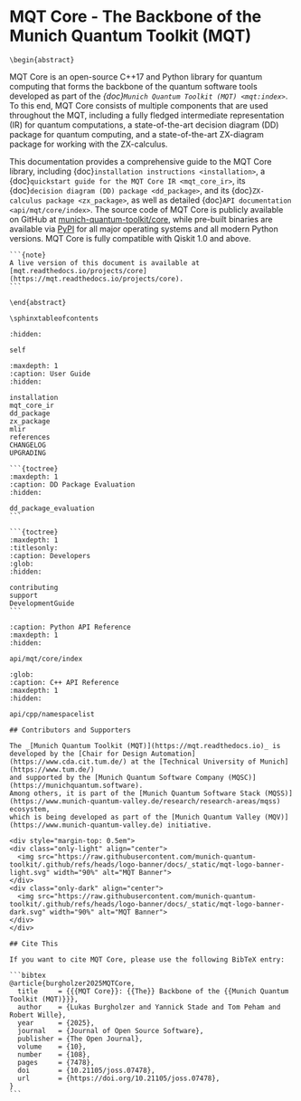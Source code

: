 # MQT Core - The Backbone of the Munich Quantum Toolkit (MQT)

```{raw} latex
\begin{abstract}
```

MQT Core is an open-source C++17 and Python library for quantum computing that forms the backbone of the quantum software tools developed as part of the _{doc}`Munich Quantum Toolkit (MQT) <mqt:index>`_.
To this end, MQT Core consists of multiple components that are used throughout the MQT, including a fully fledged intermediate representation (IR) for quantum computations, a state-of-the-art decision diagram (DD) package for quantum computing, and a state-of-the-art ZX-diagram package for working with the ZX-calculus.

This documentation provides a comprehensive guide to the MQT Core library, including {doc}`installation instructions <installation>`, a {doc}`quickstart guide for the MQT Core IR <mqt_core_ir>`, its {doc}`decision diagram (DD) package <dd_package>`, and its {doc}`ZX-calculus package <zx_package>`, as well as detailed {doc}`API documentation <api/mqt/core/index>`.
The source code of MQT Core is publicly available on GitHub at [munich-quantum-toolkit/core](https://github.com/munich-quantum-toolkit/core), while pre-built binaries are available via [PyPI](https://pypi.org/project/mqt.core/) for all major operating systems and all modern Python versions.
MQT Core is fully compatible with Qiskit 1.0 and above.

````{only} latex
```{note}
A live version of this document is available at [mqt.readthedocs.io/projects/core](https://mqt.readthedocs.io/projects/core).
```
````

```{raw} latex
\end{abstract}

\sphinxtableofcontents
```

```{toctree}
:hidden:

self
```

```{toctree}
:maxdepth: 1
:caption: User Guide
:hidden:

installation
mqt_core_ir
dd_package
zx_package
mlir
references
CHANGELOG
UPGRADING
```

````{only} not latex
```{toctree}
:maxdepth: 1
:caption: DD Package Evaluation
:hidden:

dd_package_evaluation
```

```{toctree}
:maxdepth: 1
:titlesonly:
:caption: Developers
:glob:
:hidden:

contributing
support
DevelopmentGuide
```
````

```{toctree}
:caption: Python API Reference
:maxdepth: 1
:hidden:

api/mqt/core/index
```

```{toctree}
:glob:
:caption: C++ API Reference
:maxdepth: 1
:hidden:

api/cpp/namespacelist
```

````{only} html
## Contributors and Supporters

The _[Munich Quantum Toolkit (MQT)](https://mqt.readthedocs.io)_ is developed by the [Chair for Design Automation](https://www.cda.cit.tum.de/) at the [Technical University of Munich](https://www.tum.de/)
and supported by the [Munich Quantum Software Company (MQSC)](https://munichquantum.software).
Among others, it is part of the [Munich Quantum Software Stack (MQSS)](https://www.munich-quantum-valley.de/research/research-areas/mqss) ecosystem,
which is being developed as part of the [Munich Quantum Valley (MQV)](https://www.munich-quantum-valley.de) initiative.

<div style="margin-top: 0.5em">
<div class="only-light" align="center">
  <img src="https://raw.githubusercontent.com/munich-quantum-toolkit/.github/refs/heads/logo-banner/docs/_static/mqt-logo-banner-light.svg" width="90%" alt="MQT Banner">
</div>
<div class="only-dark" align="center">
  <img src="https://raw.githubusercontent.com/munich-quantum-toolkit/.github/refs/heads/logo-banner/docs/_static/mqt-logo-banner-dark.svg" width="90%" alt="MQT Banner">
</div>
</div>

## Cite This

If you want to cite MQT Core, please use the following BibTeX entry:

```bibtex
@article{burgholzer2025MQTCore,
  title     = {{{MQT Core}}: {{The}} Backbone of the {{Munich Quantum Toolkit (MQT)}}},
  author    = {Lukas Burgholzer and Yannick Stade and Tom Peham and Robert Wille},
  year      = {2025},
  journal   = {Journal of Open Source Software},
  publisher = {The Open Journal},
  volume    = {10},
  number    = {108},
  pages     = {7478},
  doi       = {10.21105/joss.07478},
  url       = {https://doi.org/10.21105/joss.07478},
}
```
````
